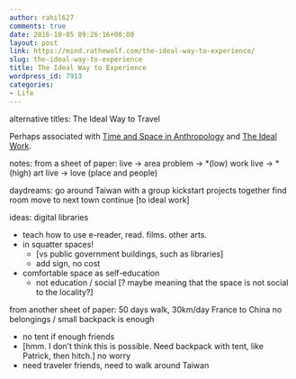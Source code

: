 ```yaml
---
author: rahil627
comments: true
date: 2016-10-05 09:26:16+00:00
layout: post
link: https://mind.rathewolf.com/the-ideal-way-to-experience/
slug: the-ideal-way-to-experience
title: The Ideal Way to Experience
wordpress_id: 7913
categories:
- Life
---
```


alternative titles: The Ideal Way to Travel

Perhaps associated with [Time and Space in Anthropology](https://mind.rathewolf.com/time-and-space-in-anthropology) and [The Ideal Work](https://mind.rathewolf.com/the-ideal-work).

notes:
from a sheet of paper:
live -> area problem -> *(low) work
live -> *(high) art
live -> love (place and people)

daydreams:
go around Taiwan with a group
kickstart projects together
find room
move to next town
continue
[to ideal work]

ideas:
digital libraries
  - teach how to use e-reader, read. films. other arts.
  - in squatter spaces!
    - [vs public government buildings, such as libraries]
    - add sign, no cost
  - comfortable space as self-education
    - not education / social [? maybe meaning that the space is not social to the locality?]

from another sheet of paper:
50 days walk, 30km/day
France to China
no belongings / small backpack is enough
  - no tent if enough friends
  - [hmm. I don’t think this is possible. Need backpack with tent, like Patrick, then hitch.]
no worry
  - need traveler friends, need to walk around Taiwan
